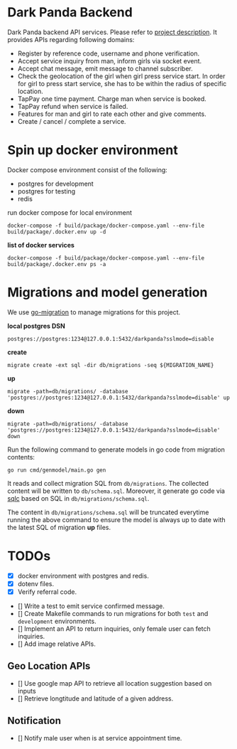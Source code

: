 # Dark Panda Backend

Dark Panda backend API services. Please refer to [project description](https://gist.github.com/huangc28/8b6c5ff777367597c430a5fd9c6099af). It provides APIs regarding following domains:

- Register by reference code, username and phone verification.
- Accept service inquiry from man, inform girls via socket event.
- Accept chat message, emit message to channel subscriber.
- Check the geolocation of the girl when girl press service start. In order for girl to press start service, she has to be within the radius of specific location.
- TapPay one time payment. Charge man when service is booked.
- TapPay refund when service is failed.
- Features for man and girl to rate each other and give comments.
- Create / cancel / complete a service.

# Spin up docker environment

Docker compose environment consist of the following:

- postgres for development
- postgres for testing
- redis

run docker compose for local environment

```
docker-compose -f build/package/docker-compose.yaml --env-file build/package/.docker.env up -d
```


**list of docker services**

```
docker-compose -f build/package/docker-compose.yaml --env-file build/package/.docker.env ps -a

```

# Migrations and model generation

We use [go-migration](https://github.com/golang-migrate/migrate) to manage migrations for this project.

**local postgres DSN**

```
postgres://postgres:1234@127.0.0.1:5432/darkpanda?sslmode=disable
```

**create**

```
migrate create -ext sql -dir db/migrations -seq ${MIGRATION_NAME}
```

**up**

```
migrate -path=db/migrations/ -database 'postgres://postgres:1234@127.0.0.1:5432/darkpanda?sslmode=disable' up
```

**down**

```
migrate -path=db/migrations/ -database 'postgres://postgres:1234@127.0.0.1:5432/darkpanda?sslmode=disable' down
```

Run the following command to generate models in go code from migration contents:

```
go run cmd/genmodel/main.go gen
```

It reads and collect migration SQL from `db/migrations`. The collected content will be written to `db/schema.sql`. Moreover, it generate go code via [sqlc](https://github.com/kyleconroy/sqlc) based on SQL in `db/migrations/schema.sql`.

The content in `db/migrations/schema.sql` will be truncated everytime running the above command to ensure the model is always up to date with the latest SQL of migration **up** files.

# TODOs

- [x] docker environment with postgres and redis.
- [x] dotenv files.
- [x] Verify referral code.
- [] Write a test to emit service confirmed message.
- [] Create Makefile commands to run migrations for both `test` and `development` environments.
- [] Implement an API to return inquiries, only female user can fetch inquiries.
- [] Add image relative APIs.

## Geo Location APIs

- [] Use google map API to retrieve all location suggestion based on inputs
- [] Retrieve longtitude and latitude of a given address.

## Notification

- [] Notify male user when is at service appointment time.

